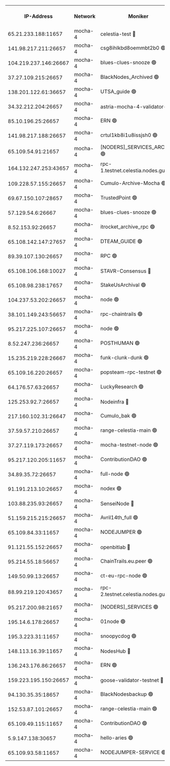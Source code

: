 


<table><tr><th>IP-Address</th><th>Network</th><th>Moniker</th><th>Latest Block Height</th><th>Earliest Block Height</th><th>Catching Up</th><th>Tx Index</th><th>Voting Power</th><th>Version</th><th>Scan Time</th></tr><tr><td>65.21.233.188:11657</td><td>mocha-4</td><td>celestia-test 🔴</td><td>3896984</td><td>0</td><td>False</td><td>on</td><td>1000010</td><td>3.2.0-mocha</td><td>2024-12-29T13:49:14.851602093UTC</td></tr><tr><td>141.98.217.211:26657</td><td>mocha-4</td><td>csg8ihlkbd8oemmbt2b0 🟢</td><td>3896952</td><td>1</td><td>False</td><td>on</td><td>0</td><td>3.2.0</td><td>2024-12-29T13:46:28.377901196UTC</td></tr><tr><td>104.219.237.146:26667</td><td>mocha-4</td><td>blues-clues-snooze 🟢</td><td>3896953</td><td>1</td><td>False</td><td>off</td><td>0</td><td>3.2.0-mocha</td><td>2024-12-29T13:46:29.125223401UTC</td></tr><tr><td>37.27.109.215:26657</td><td>mocha-4</td><td>BlackNodes_Archived 🟢</td><td>3896954</td><td>1</td><td>False</td><td>off</td><td>0</td><td>3.2.0</td><td>2024-12-29T13:46:37.885624969UTC</td></tr><tr><td>138.201.122.61:36657</td><td>mocha-4</td><td>UTSA_guide 🟢</td><td>3896955</td><td>1</td><td>False</td><td>on</td><td>0</td><td>3.2.0</td><td>2024-12-29T13:46:40.499463554UTC</td></tr><tr><td>34.32.212.204:26657</td><td>mocha-4</td><td>astria-mocha-4-validator-1 🔴</td><td>3896955</td><td>1</td><td>False</td><td>on</td><td>10509044</td><td>3.1.1</td><td>2024-12-29T13:46:40.919622681UTC</td></tr><tr><td>85.10.196.25:26657</td><td>mocha-4</td><td>ERN 🟢</td><td>3896956</td><td>1</td><td>False</td><td>on</td><td>0</td><td>3.2.0-mocha</td><td>2024-12-29T13:46:45.835018910UTC</td></tr><tr><td>141.98.217.188:26657</td><td>mocha-4</td><td>crtul1kb8i1u8issjsh0 🟢</td><td>3896959</td><td>1</td><td>False</td><td>on</td><td>0</td><td>3.2.0</td><td>2024-12-29T13:46:59.206690153UTC</td></tr><tr><td>65.109.54.91:21657</td><td>mocha-4</td><td>[NODERS]_SERVICES_ARCHIVE 🟢</td><td>3896963</td><td>1</td><td>False</td><td>on</td><td>0</td><td>3.2.0-mocha</td><td>2024-12-29T13:47:23.290102134UTC</td></tr><tr><td>164.132.247.253:43657</td><td>mocha-4</td><td>rpc-1.testnet.celestia.nodes.guru 🟢</td><td>3896966</td><td>1</td><td>False</td><td>on</td><td>0</td><td>3.0.2</td><td>2024-12-29T13:47:36.382146719UTC</td></tr><tr><td>109.228.57.155:26657</td><td>mocha-4</td><td>Cumulo-Archive-Mocha 🟢</td><td>3896969</td><td>1</td><td>False</td><td>on</td><td>0</td><td>3.2.0-mocha</td><td>2024-12-29T13:47:56.542045673UTC</td></tr><tr><td>69.67.150.107:28657</td><td>mocha-4</td><td>TrustedPoint 🟢</td><td>3896969</td><td>1</td><td>False</td><td>on</td><td>0</td><td>3.2.0</td><td>2024-12-29T13:47:59.501852096UTC</td></tr><tr><td>57.129.54.6:26667</td><td>mocha-4</td><td>blues-clues-snooze 🟢</td><td>3896970</td><td>1</td><td>False</td><td>off</td><td>0</td><td>3.2.0-mocha</td><td>2024-12-29T13:48:04.540960038UTC</td></tr><tr><td>8.52.153.92:26657</td><td>mocha-4</td><td>itrocket_archive_rpc 🟢</td><td>3896975</td><td>1</td><td>False</td><td>on</td><td>0</td><td>3.2.0</td><td>2024-12-29T13:48:28.727602125UTC</td></tr><tr><td>65.108.142.147:27657</td><td>mocha-4</td><td>DTEAM_GUIDE 🟢</td><td>3896978</td><td>1</td><td>False</td><td>on</td><td>0</td><td>3.2.0</td><td>2024-12-29T13:48:44.551688591UTC</td></tr><tr><td>89.39.107.130:26657</td><td>mocha-4</td><td>RPC 🟢</td><td>3896978</td><td>1</td><td>False</td><td>on</td><td>0</td><td>3.2.0-mocha</td><td>2024-12-29T13:48:44.976698771UTC</td></tr><tr><td>65.108.106.168:10027</td><td>mocha-4</td><td>STAVR-Consensus 🔴</td><td>3896983</td><td>1</td><td>False</td><td>on</td><td>102504</td><td>3.2.0-mocha</td><td>2024-12-29T13:49:09.704713126UTC</td></tr><tr><td>65.108.98.238:17657</td><td>mocha-4</td><td>StakeUsArchival 🟢</td><td>3896984</td><td>1</td><td>False</td><td>off</td><td>0</td><td>3.2.0</td><td>2024-12-29T13:49:15.872479827UTC</td></tr><tr><td>104.237.53.202:26657</td><td>mocha-4</td><td>node 🟢</td><td>3896984</td><td>1</td><td>False</td><td>on</td><td>0</td><td>3.0.0-mocha</td><td>2024-12-29T13:49:17.295578638UTC</td></tr><tr><td>38.101.149.243:56657</td><td>mocha-4</td><td>rpc-chaintrails 🟢</td><td>3896985</td><td>1</td><td>False</td><td>on</td><td>0</td><td>3.2.0</td><td>2024-12-29T13:49:20.884939883UTC</td></tr><tr><td>95.217.225.107:26657</td><td>mocha-4</td><td>node 🟢</td><td>3896985</td><td>1</td><td>False</td><td>on</td><td>0</td><td>3.2.0-mocha</td><td>2024-12-29T13:49:21.972494173UTC</td></tr><tr><td>8.52.247.236:26657</td><td>mocha-4</td><td>POSTHUMAN 🟢</td><td>3896986</td><td>1</td><td>False</td><td>on</td><td>0</td><td>3.2.0</td><td>2024-12-29T13:49:27.585021403UTC</td></tr><tr><td>15.235.219.228:26667</td><td>mocha-4</td><td>funk-clunk-dunk 🟢</td><td>3896988</td><td>1</td><td>False</td><td>off</td><td>0</td><td>3.2.0-mocha</td><td>2024-12-29T13:49:37.904402554UTC</td></tr><tr><td>65.109.16.220:26657</td><td>mocha-4</td><td>popsteam-rpc-testnet 🟢</td><td>3896990</td><td>1</td><td>False</td><td>on</td><td>0</td><td>3.2.0-mocha</td><td>2024-12-29T13:49:45.259976002UTC</td></tr><tr><td>64.176.57.63:26657</td><td>mocha-4</td><td>LuckyResearch 🟢</td><td>3896960</td><td>1582001</td><td>False</td><td>off</td><td>0</td><td>3.2.0</td><td>2024-12-29T13:47:06.188956223UTC</td></tr><tr><td>125.253.92.7:26657</td><td>mocha-4</td><td>Nodeinfra 🔴</td><td>3896960</td><td>2070001</td><td>False</td><td>on</td><td>500001</td><td>3.2.0</td><td>2024-12-29T13:47:04.795570707UTC</td></tr><tr><td>217.160.102.31:26647</td><td>mocha-4</td><td>Cumulo_bak 🟢</td><td>3896981</td><td>2300001</td><td>False</td><td>on</td><td>0</td><td>3.2.0-mocha</td><td>2024-12-29T13:49:02.475285264UTC</td></tr><tr><td>37.59.57.210:26657</td><td>mocha-4</td><td>range-celestia-main 🟢</td><td>3896993</td><td>2589477</td><td>False</td><td>off</td><td>0</td><td>3.0.0-mocha</td><td>2024-12-29T13:50:03.956225010UTC</td></tr><tr><td>37.27.119.173:26657</td><td>mocha-4</td><td>mocha-testnet-node 🟢</td><td>3896982</td><td>2631379</td><td>False</td><td>on</td><td>0</td><td>3.1.1-mocha</td><td>2024-12-29T13:49:07.162718964UTC</td></tr><tr><td>95.217.120.205:11657</td><td>mocha-4</td><td>ContributionDAO 🟢</td><td>3896985</td><td>2723055</td><td>False</td><td>on</td><td>0</td><td>3.1.1</td><td>2024-12-29T13:49:19.959972891UTC</td></tr><tr><td>34.89.35.72:26657</td><td>mocha-4</td><td>full-node 🟢</td><td>3140052</td><td>2766149</td><td>False</td><td>on</td><td>0</td><td>2.1.2</td><td>2024-12-29T13:49:32.600481917UTC</td></tr><tr><td>91.191.213.10:26657</td><td>mocha-4</td><td>nodex 🟢</td><td>3896966</td><td>2954501</td><td>False</td><td>off</td><td>0</td><td>3.2.0</td><td>2024-12-29T13:47:39.219672305UTC</td></tr><tr><td>103.88.235.93:26657</td><td>mocha-4</td><td>SenseiNode 🔴</td><td>3896971</td><td>2968001</td><td>False</td><td>off</td><td>100007</td><td>3.2.0-mocha</td><td>2024-12-29T13:48:05.745207734UTC</td></tr><tr><td>51.159.215.215:26657</td><td>mocha-4</td><td>Avril14th_full 🟢</td><td>3896976</td><td>3022001</td><td>False</td><td>on</td><td>0</td><td>3.2.0</td><td>2024-12-29T13:48:35.741159036UTC</td></tr><tr><td>65.109.84.33:11657</td><td>mocha-4</td><td>NODEJUMPER 🟢</td><td>3896985</td><td>3214501</td><td>False</td><td>off</td><td>0</td><td>3.0.0-mocha</td><td>2024-12-29T13:49:21.454293663UTC</td></tr><tr><td>91.121.55.152:26657</td><td>mocha-4</td><td>openbitlab 🔴</td><td>3896958</td><td>3219298</td><td>False</td><td>off</td><td>501058</td><td>3.1.1</td><td>2024-12-29T13:46:54.575623729UTC</td></tr><tr><td>95.214.55.18:56657</td><td>mocha-4</td><td>ChainTrails.eu.peer 🟢</td><td>3896955</td><td>3249501</td><td>False</td><td>on</td><td>0</td><td>3.2.0</td><td>2024-12-29T13:46:43.443026663UTC</td></tr><tr><td>149.50.99.13:26657</td><td>mocha-4</td><td>ct-eu-rpc-node 🟢</td><td>3670060</td><td>3249501</td><td>False</td><td>on</td><td>0</td><td>3.0.0-mocha</td><td>2024-12-29T13:49:28.048564760UTC</td></tr><tr><td>88.99.219.120:43657</td><td>mocha-4</td><td>rpc-2.testnet.celestia.nodes.guru 🟢</td><td>3896981</td><td>3385396</td><td>False</td><td>on</td><td>0</td><td>3.2.0-mocha</td><td>2024-12-29T13:49:01.887436805UTC</td></tr><tr><td>95.217.200.98:21657</td><td>mocha-4</td><td>[NODERS]_SERVICES 🟢</td><td>3896952</td><td>3453468</td><td>False</td><td>on</td><td>0</td><td>3.2.0-mocha</td><td>2024-12-29T13:46:27.876809441UTC</td></tr><tr><td>195.14.6.178:26657</td><td>mocha-4</td><td>01node 🟢</td><td>3896976</td><td>3487525</td><td>False</td><td>on</td><td>0</td><td>3.0.2</td><td>2024-12-29T13:48:31.202196428UTC</td></tr><tr><td>195.3.223.31:11657</td><td>mocha-4</td><td>snoopycdog 🟢</td><td>3896992</td><td>3521501</td><td>False</td><td>off</td><td>0</td><td>3.0.2</td><td>2024-12-29T13:49:55.324071541UTC</td></tr><tr><td>148.113.16.39:11657</td><td>mocha-4</td><td>NodesHub 🔴</td><td>3896971</td><td>3776037</td><td>False</td><td>on</td><td>107152</td><td>3.2.0</td><td>2024-12-29T13:48:09.480876293UTC</td></tr><tr><td>136.243.176.86:26657</td><td>mocha-4</td><td>ERN 🟢</td><td>3896984</td><td>3841501</td><td>False</td><td>off</td><td>0</td><td>3.2.0-mocha</td><td>2024-12-29T13:49:16.264965859UTC</td></tr><tr><td>159.223.195.150:26657</td><td>mocha-4</td><td>goose-validator-testnet 🔴</td><td>3896990</td><td>3850501</td><td>False</td><td>on</td><td>4017</td><td>3.2.0</td><td>2024-12-29T13:49:48.676549379UTC</td></tr><tr><td>94.130.35.35:18657</td><td>mocha-4</td><td>BlackNodesbackup 🟢</td><td>3896995</td><td>3858501</td><td>False</td><td>on</td><td>0</td><td>3.0.0-mocha</td><td>2024-12-29T13:50:13.380071769UTC</td></tr><tr><td>152.53.87.101:26657</td><td>mocha-4</td><td>range-celestia-main 🟢</td><td>3896985</td><td>3860851</td><td>False</td><td>off</td><td>0</td><td>3.2.0</td><td>2024-12-29T13:49:22.335481142UTC</td></tr><tr><td>65.109.49.115:11657</td><td>mocha-4</td><td>ContributionDAO 🟢</td><td>3896969</td><td>3890149</td><td>False</td><td>off</td><td>0</td><td>3.1.1</td><td>2024-12-29T13:47:59.984344562UTC</td></tr><tr><td>5.9.147.138:30657</td><td>mocha-4</td><td>hello-aries 🟢</td><td>3896968</td><td>3893501</td><td>False</td><td>off</td><td>0</td><td>3.2.0</td><td>2024-12-29T13:47:51.945266555UTC</td></tr><tr><td>65.109.93.58:11657</td><td>mocha-4</td><td>NODEJUMPER-SERVICE 🟢</td><td>3896995</td><td>3894400</td><td>False</td><td>off</td><td>0</td><td>3.0.0-mocha</td><td>2024-12-29T13:50:12.996609065UTC</td></tr></table>